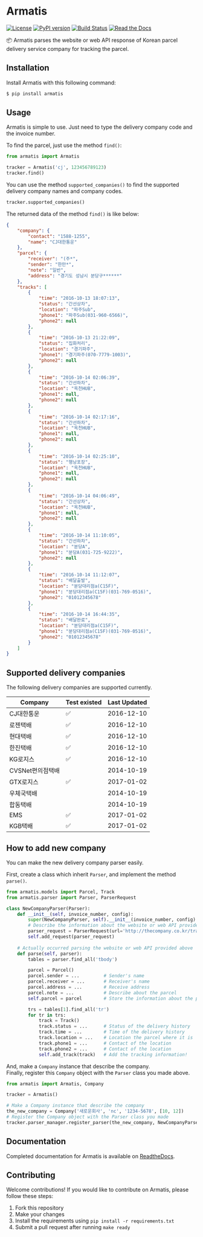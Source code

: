 # Armatis

[![License](https://img.shields.io/badge/License-BSD%202--Clause-blue.svg)](https://opensource.org/licenses/BSD-2-Clause)
[![PyPI version](https://badge.fury.io/py/armatis.svg)](https://badge.fury.io/py/armatis)
[![Build Status](https://travis-ci.org/iBluemind/armatis.svg?branch=master)](https://travis-ci.org/iBluemind/armatis)
[![Read the Docs](https://readthedocs.org/projects/armatis/badge/)](http://armatis.readthedocs.io/en/latest/)

:package: Armatis parses the website or web API response of Korean parcel delivery service company for tracking the parcel.


## Installation

Install Armatis with this following command:

```sh
$ pip install armatis
```


## Usage

Armatis is simple to use. Just need to type the delivery company code and the invoice number.

To find the parcel, just use the method ```find()```:

```python
from armatis import Armatis

tracker = Armatis('cj', 123456789123)
tracker.find()
```

You can use the method ```supported_companies()``` to find the supported delivery company names and company codes.

```python
tracker.supported_companies()

```

The returned data of the method ```find()``` is like below:

```json
{
	"company": {
		"contact": "1588-1255",
		"name": "CJ대한통운"
	}, 
	"parcel": {
		"receiver": "(주*",
		"sender": "한만*",
		"note": "일반",
		"address": "경기도 성남시 분당구******"
	},
	"tracks": [
		{
			"time": "2016-10-13 18:07:13",
			"status": "간선상차",
			"location": "파주Sub",
			"phone1": "파주Sub(031-960-6566)",
			"phone2": null
		},
		{
			"time": "2016-10-13 21:22:09",
			"status": "집화처리",
			"location": "경기파주",
			"phone1": "경기파주(070-7779-1003)",
			"phone2": null
		},
		{
			"time": "2016-10-14 02:06:39",
			"status": "간선하차",
			"location": "옥천HUB",
			"phone1": null,
			"phone2": null
		}, 
		{
			"time": "2016-10-14 02:17:16",
			"status": "간선하차",
			"location": "옥천HUB",
			"phone1": null,
			"phone2": null
		}, 
		{
			"time": "2016-10-14 02:25:10",
			"status": "행낭포장",
			"location": "옥천HUB",
			"phone1": null,
			"phone2": null
		}, 
		{
			"time": "2016-10-14 04:06:49",
			"status": "간선상차",
			"location": "옥천HUB",
			"phone1": null,
			"phone2": null
		},
		{
			"time": "2016-10-14 11:10:05",
			"status": "간선하차",
			"location": "분당A",
			"phone1": "분당A(031-725-9222)",
			"phone2": null
		},
		{
			"time": "2016-10-14 11:12:07",
			"status": "배달출발",
			"location": "분당대리점a(C15F)",
			"phone1": "분당대리점a(C15F)(031-769-0516)",
			"phone2": "01012345678"
		},
		{
			"time": "2016-10-14 16:44:35",
			"status": "배달완료",
			"location": "분당대리점a(C15F)",
			"phone1": "분당대리점a(C15F)(031-769-0516)",
			"phone2": "01012345678"
		}
	]
}
```


## Supported delivery companies

The following delivery companies are supported currently.

Company | Test existed | Last Updated
---- | ---- | ----
CJ대한통운 | :white_check_mark: | 2016-12-10  
로젠택배 | :white_check_mark: | 2016-12-10  
현대택배 | :white_check_mark: | 2016-12-10  
한진택배 | :white_check_mark: | 2016-12-10  
KG로지스 | :white_check_mark: | 2016-12-10  
CVSNet편의점택배 | | 2014-10-19  
GTX로지스 | :white_check_mark: | 2017-01-02  
우체국택배 | | 2014-10-19  
합동택배 | | 2014-10-19  
EMS | :white_check_mark: | 2017-01-02  
KGB택배 | :white_check_mark: | 2017-01-02  


## How to add new company

You can make the new delivery company parser easily.

First, create a class which inherit ```Parser```, and implement the method ```parse()```.

```python
from armatis.models import Parcel, Track
from armatis.parser import Parser, ParserRequest

class NewCompanyParser(Parser):
    def __init__(self, invoice_number, config):
        super(NewCompanyParser, self).__init__(invoice_number, config)
        # Describe the information about the website or web API provided by the delivery company 
        parser_request = ParserRequest(url='http://thecompany.co.kr/tracking?invno=%s' % self.invoice_number)
        self.add_request(parser_request)
        
    # Actually occurred parsing the website or web API provided above 
    def parse(self, parser):
        tables = parser.find_all('tbody')

        parcel = Parcel()
        parcel.sender = ...         # Sender's name
        parcel.receiver = ...       # Receiver's name
        parcel.address = ...        # Receive address
        parcel.note = ...           # Describe about the parcel
        self.parcel = parcel        # Store the information about the parcel!

        trs = tables[1].find_all('tr')
        for tr in trs:
            track = Track()
            track.status = ...      # Status of the delivery history
            track.time = ...        # Time of the delivery history
            track.location = ...    # Location the parcel where it is 
            track.phone1 = ...      # Contact of the location
            track.phone2 = ...      # Contact of the location
            self.add_track(track)   # Add the tracking information!
```

And, make a ```Company``` instance that describe the company.   
Finally, register this ```Company``` object with the ```Parser``` class you made above.

```python
from armatis import Armatis, Company

tracker = Armatis()

# Make a Company instance that describe the company
the_new_company = Company('새로운회사', 'nc', '1234-5678', [10, 12])
# Register the Company object with the Parser class you made
tracker.parser_manager.register_parser(the_new_company, NewCompanyParser)
```


## Documentation

Completed documentation for Armatis is available on [ReadtheDocs](http://armatis.readthedocs.io/en/latest/).


## Contributing

Welcome contributions! If you would like to contribute on Armatis, please
follow these steps:

1. Fork this repository
2. Make your changes
3. Install the requirements using `pip install -r requirements.txt`
4. Submit a pull request after running `make ready`

